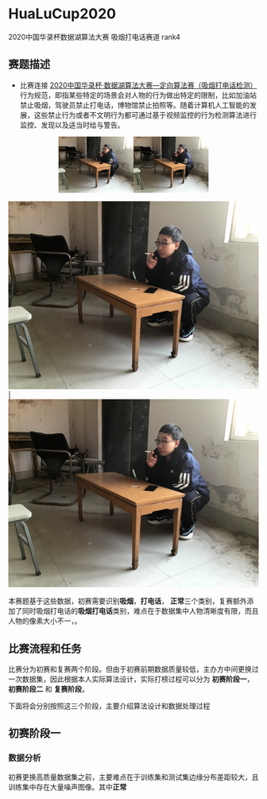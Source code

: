 # HuaLuCup2020
2020中国华录杯数据湖算法大赛 吸烟打电话赛道 rank4

## 赛题描述
* 比赛连接 [2020中国华录杯·数据湖算法大赛—定向算法赛（吸烟打电话检测）](https://dev.ehualu.com/dev/home/competition/competitionDetail?competitionId=3)
行为规范，即指某些特定的场景会对人物的行为做出特定的限制，比如加油站禁止吸烟，驾驶员禁止打电话，博物馆禁止拍照等。随着计算机人工智能的发展，这些禁止行为或者不文明行为都可通过基于视频监控的行为检测算法进行监控、发现以及适当时给与警告。

<center class="half">
<img src="https://github.com/ielym/HuaLuCup2020/blob/main/datas/train/ME-DIS-3.jpg" width="30%"/><img src="https://github.com/ielym/HuaLuCup2020/blob/main/datas/train/ME-DIS-3.jpg" width="30%"/>
</center>

![](https://github.com/ielym/HuaLuCup2020/blob/main/datas/train/ME-DIS-3.jpg)| ![](https://github.com/ielym/HuaLuCup2020/blob/main/datas/train/ME-DIS-3.jpg)

本赛题基于这些数据，初赛需要识别<b>吸烟</b>，<b>打电话</b>， <b>正常</b>三个类别，复赛额外添加了同时吸烟打电话的<b>吸烟打电话</b>类别，难点在于数据集中人物清晰度有限，而且人物的像素大小不一，。

## 比赛流程和任务
比赛分为初赛和复赛两个阶段。但由于初赛前期数据质量较低，主办方中间更换过一次数据集，因此根据本人实际算法设计，实际打榜过程可以分为 <b>初赛阶段一</b>，<b>初赛阶段二</b>
和 <b>复赛阶段</b>。

下面将会分别按照这三个阶段，主要介绍算法设计和数据处理过程

## 初赛阶段一
### 数据分析
初赛更换高质量数据集之前，主要难点在于训练集和测试集边缘分布差距较大，且训练集中存在大量噪声图像。其中<b>正常</b>